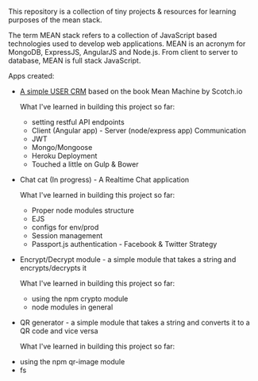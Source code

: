 This repository is a collection of tiny projects & resources for learning purposes of the mean stack.

The term MEAN stack refers to a collection of JavaScript based technologies used to develop web applications. MEAN is an acronym for MongoDB, ExpressJS, AngularJS and Node.js. From client to server to database, MEAN is full stack JavaScript. 

Apps created:

<ul>
	<li>
	<a target="_blank" href="https://user-crm--2016.herokuapp.com/"> A simple USER CRM</a> based on the book Mean Machine by Scotch.io
		<p> What I've learned in building this project so far:
			<ul>
				<li>setting restful API endpoints</li>
				<li>Client (Angular app) - Server (node/express app) Communication</li>
				<li>JWT</li>
				<li>Mongo/Mongoose</li>
				<li>Heroku Deployment</li>
				<li>Touched a little on Gulp & Bower</li>
			</ul>
		</p>
	</li>
	<li>Chat cat (In progress) - A Realtime Chat application
		<p> What I've learned in building this project so far:
			<ul>
				<li>Proper node modules structure</li>
				<li>EJS</li>
				<li>configs for env/prod</li>
				<li>Session management</li>
				<li>Passport.js authentication - Facebook & Twitter Strategy</li>
			</ul>
		</p>
	</li>
	<li>Encrypt/Decrypt module - a simple module that takes a string and encrypts/decrypts it
		<p> What I've learned in building this project so far:
			<ul>
				<li>using the npm crypto module</li>
				<li>node modules in general</li>
			</ul>
		</p>
	</li>
	<li> QR generator - a simple module that takes a string and converts it to a QR code and vice versa
		<p> What I've learned in building this project so far:
			<li>using the npm qr-image module</li>
			<li> fs </li>
		</p>
	</li>
</ul>
 



